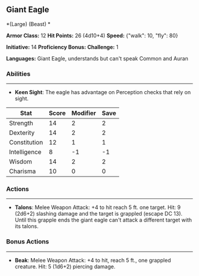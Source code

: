 ## Giant Eagle
*(Large) (Beast) *

**Armor Class:** 12
**Hit Points:** 26 (4d10+4)
**Speed:** {"walk": 10, "fly": 80}

**Initiative:** 14
**Proficiency Bonus:**
**Challenge:** 1

**Languages:** Giant Eagle, understands but can't speak Common and Auran

### Abilities
 --- 
- **Keen Sight**: The eagle has advantage on Perception checks that rely on sight.



| Stat | Score | Modifier | Save |
| ---- | ---- | ---- | ---- |
| Strength | 14 | 2 | 2 |
| Dexterity | 14 | 2 | 2 |
| Constitution | 12 | 1 | 1 |
| Intelligence | 8 | -1 | -1 |
| Wisdom | 14 | 2 | 2 |
| Charisma | 10 | 0 | 0 |

### Actions
 --- 
- **Talons**: Melee Weapon Attack: +4 to hit  reach 5 ft.  one target. Hit: 9 (2d6+2) slashing damage and the target is grappled (escape DC 13). Until this grapple ends  the giant eagle can't attack a different target with its talons.

### Bonus Actions
 --- 
- **Beak**: Melee Weapon Attack: +4 to hit, reach 5 ft., one grappled creature. Hit: 5 (1d6+2) piercing damage.

